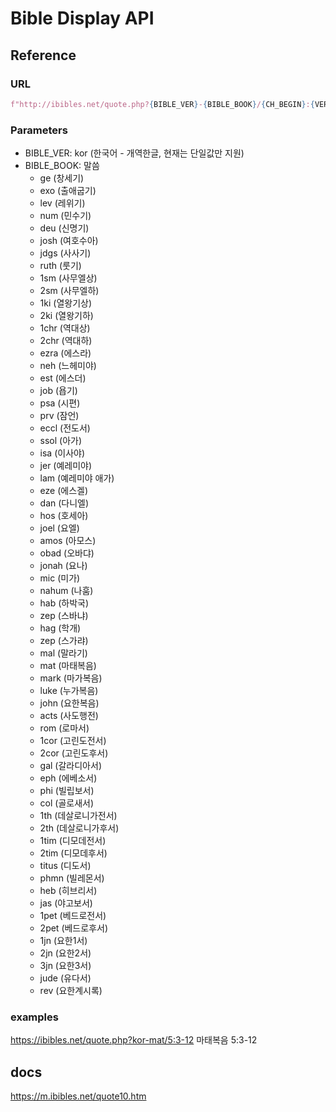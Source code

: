 # Bible Display API

## Reference

### URL

```python
f"http://ibibles.net/quote.php?{BIBLE_VER}-{BIBLE_BOOK}/{CH_BEGIN}:{VERSE_BEGIN}-{CH_END}:{VERSE_END}"
```

### Parameters

- BIBLE_VER: kor (한국어 - 개역한글, 현재는 단일값만 지원)
- BIBLE_BOOK: 말씀
  - ge (창세기)
  - exo (출애굽기)
  - lev (레위기)
  - num (민수기)
  - deu (신명기)
  - josh (여호수아)
  - jdgs (사사기)
  - ruth (룻기)
  - 1sm (사무엘상)
  - 2sm (사무엘하)
  - 1ki (열왕기상)
  - 2ki (열왕기하)
  - 1chr (역대상)
  - 2chr (역대하)
  - ezra (에스라)
  - neh (느헤미야)
  - est (에스더)
  - job (욥기)
  - psa (시편)
  - prv (잠언)
  - eccl (전도서)
  - ssol (아가)
  - isa (이사야)
  - jer (예레미야)
  - lam (예레미야 애가)
  - eze (에스겔)
  - dan (다니엘)
  - hos (호세아)
  - joel (요엘)
  - amos (아모스)
  - obad (오바댜)
  - jonah (요나)
  - mic (미가)
  - nahum (나훔)
  - hab (하박국)
  - zep (스바냐)
  - hag (학개)
  - zep (스가랴)
  - mal (말라기)
  - mat (마태복음)
  - mark (마가복음)
  - luke (누가복음)
  - john (요한복음)
  - acts (사도행전)
  - rom (로마서)
  - 1cor (고린도전서)
  - 2cor (고린도후서)
  - gal (갈라디아서)
  - eph (에베소서)
  - phi (빌립보서)
  - col (골로새서)
  - 1th (데살로니가전서)
  - 2th (데살로니가후서)
  - 1tim (디모데전서)
  - 2tim (디모데후서)
  - titus (디도서)
  - phmn (빌레몬서)
  - heb (히브리서)
  - jas (야고보서)
  - 1pet (베드로전서)
  - 2pet (베드로후서)
  - 1jn (요한1서)
  - 2jn (요한2서)
  - 3jn (요한3서)
  - jude (유다서)
  - rev (요한계시록)

### examples

https://ibibles.net/quote.php?kor-mat/5:3-12
마태복음 5:3-12

## docs

https://m.ibibles.net/quote10.htm
